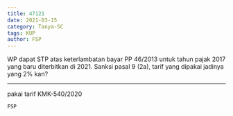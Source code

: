 ```yaml
---
title: 47121
date: 2021-03-15
category: Tanya-SC
tags: KUP
author: FSP
---
```


WP dapat STP atas keterlambatan bayar PP 46/2013 untuk tahun pajak 2017 yang baru diterbitkan di 2021. Sanksi pasal 9 (2a), tarif yang dipakai jadinya yang 2% kan?

---

pakai tarif KMK-540/2020

`FSP`
